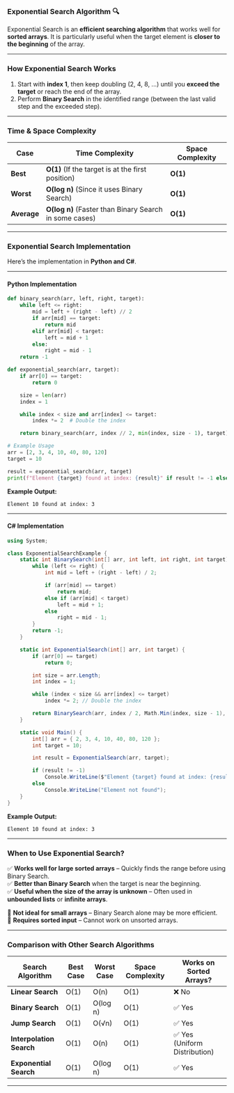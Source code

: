 ### **Exponential Search Algorithm** 🔍  

Exponential Search is an **efficient searching algorithm** that works well for **sorted arrays**. It is particularly useful when the target element is **closer to the beginning** of the array.  

---

### **How Exponential Search Works**
1. Start with **index 1**, then keep doubling (2, 4, 8, ...) until you **exceed the target** or reach the end of the array.
2. Perform **Binary Search** in the identified range (between the last valid step and the exceeded step).

---

### **Time & Space Complexity**
| Case        | Time Complexity  | Space Complexity |
|------------|----------------|----------------|
| **Best**   | **O(1)** (If the target is at the first position) | **O(1)** |
| **Worst**  | **O(log n)** (Since it uses Binary Search) | **O(1)** |
| **Average**| **O(log n)** (Faster than Binary Search in some cases) | **O(1)** |

---

### **Exponential Search Implementation**
Here’s the implementation in **Python and C#**.

---

#### **Python Implementation**
```python
def binary_search(arr, left, right, target):
    while left <= right:
        mid = left + (right - left) // 2
        if arr[mid] == target:
            return mid
        elif arr[mid] < target:
            left = mid + 1
        else:
            right = mid - 1
    return -1

def exponential_search(arr, target):
    if arr[0] == target:
        return 0

    size = len(arr)
    index = 1

    while index < size and arr[index] <= target:
        index *= 2  # Double the index

    return binary_search(arr, index // 2, min(index, size - 1), target)

# Example Usage
arr = [2, 3, 4, 10, 40, 80, 120]
target = 10

result = exponential_search(arr, target)
print(f"Element {target} found at index: {result}" if result != -1 else "Element not found")
```
**Example Output:**
```
Element 10 found at index: 3
```

---

#### **C# Implementation**
```csharp
using System;

class ExponentialSearchExample {
    static int BinarySearch(int[] arr, int left, int right, int target) {
        while (left <= right) {
            int mid = left + (right - left) / 2;

            if (arr[mid] == target)
                return mid;
            else if (arr[mid] < target)
                left = mid + 1;
            else
                right = mid - 1;
        }
        return -1;
    }

    static int ExponentialSearch(int[] arr, int target) {
        if (arr[0] == target)
            return 0;

        int size = arr.Length;
        int index = 1;

        while (index < size && arr[index] <= target)
            index *= 2; // Double the index

        return BinarySearch(arr, index / 2, Math.Min(index, size - 1), target);
    }

    static void Main() {
        int[] arr = { 2, 3, 4, 10, 40, 80, 120 };
        int target = 10;

        int result = ExponentialSearch(arr, target);

        if (result != -1)
            Console.WriteLine($"Element {target} found at index: {result}");
        else
            Console.WriteLine("Element not found");
    }
}
```
**Example Output:**
```
Element 10 found at index: 3
```

---

### **When to Use Exponential Search?**
✅ **Works well for large sorted arrays** – Quickly finds the range before using Binary Search.  
✅ **Better than Binary Search** when the target is near the beginning.  
✅ **Useful when the size of the array is unknown** – Often used in **unbounded lists** or **infinite arrays**.

🚫 **Not ideal for small arrays** – Binary Search alone may be more efficient.  
🚫 **Requires sorted input** – Cannot work on unsorted arrays.

---

### **Comparison with Other Search Algorithms**
| Search Algorithm | Best Case | Worst Case | Space Complexity | Works on Sorted Arrays? |
|-----------------|----------|------------|------------------|-------------------------|
| **Linear Search** | O(1) | O(n) | O(1) | ❌ No |
| **Binary Search** | O(1) | O(log n) | O(1) | ✅ Yes |
| **Jump Search** | O(1) | O(√n) | O(1) | ✅ Yes |
| **Interpolation Search** | O(1) | O(n) | O(1) | ✅ Yes (Uniform Distribution) |
| **Exponential Search** | O(1) | O(log n) | O(1) | ✅ Yes |

---
